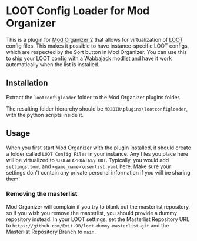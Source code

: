 # LOOT Config Loader for Mod Organizer
This is a plugin for [Mod Organizer 2](https://www.modorganizer.org/) that
allows for virtualization of [LOOT](https://loot.github.io/) config files.
This makes it possible to have instance-specific LOOT configs, which are
respected by the Sort button in Mod Organizer. You can use this to ship your
LOOT config with a [Wabbajack](https://www.wabbajack.org/) modlist and have it
work automatically when the list is installed.

## Installation
Extract the `lootconfigloader` folder to the Mod Organizer plugins folder.

The resulting folder hierarchy should be
`MO2DIR\plugins\lootconfigloader`, with the python scripts inside it.

## Usage
When you first start Mod Organizer with the plugin installed, it should create
a folder called `LOOT Config Files` in your instance. Any files you place here
will be virtualized to `%LOCALAPPDATA%\LOOT`. Typically, you would add
`settings.toml` and `<game_name>\userlist.yaml` here. Make sure your settings
don't contain any private personal information if you will be sharing them!

### Removing the masterlist
Mod Organizer will complain if you try to blank out the masterlist repository,
so if you wish you remove the masterlist, you should provide a dummy repository
instead. In your LOOT settings, set the Masterlist Repository URL to
`https://github.com/Exit-9B/loot-dummy-masterlist.git` and the Masterlist
Repository Branch to `main`.
